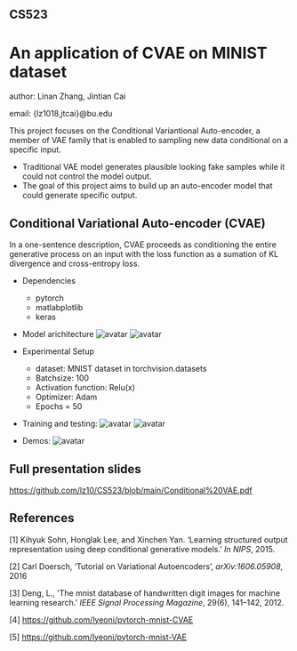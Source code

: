 ## CS523
# An application of CVAE on MINIST dataset
author: Linan Zhang, Jintian Cai

email: {lz1018,jtcai}@bu.edu

This project focuses on the Conditional Variantional Auto-encoder, a member of VAE family that is enabled to sampling new data conditional on a specific input.
- Traditional VAE model generates plausible looking fake samples while it could not control the model output. 
- The goal of this project aims to build up an auto-encoder model that could generate specific output.

## Conditional Variational Auto-encoder (CVAE)
In a one-sentence description, CVAE proceeds as conditioning the entire generative process on an input with the loss function as a sumation of KL divergence and cross-entropy loss.
- Dependencies
  - pytorch
  - matlabplotlib
  - keras
- Model arichitecture
![avatar](https://github.com/lz10/CS523/blob/main/picture/architecture%201.png)
![avatar](https://github.com/lz10/CS523/blob/main/picture/architecture%202.png)

- Experimental Setup
  - dataset: MNIST dataset in torchvision.datasets
  - Batchsize: 100
  - Activation function: Relu(x)
  - Optimizer: Adam
  - Epochs = 50
- Training and testing:
![avatar](https://github.com/lz10/CS523/blob/main/picture/training%20set.png)
![avatar](https://github.com/lz10/CS523/blob/main/picture/test%20set.png)

- Demos:
![avatar](https://github.com/lz10/CS523/blob/main/picture/demo.png)

## Full presentation slides
https://github.com/lz10/CS523/blob/main/Conditional%20VAE.pdf

## References
[1] Kihyuk Sohn, Honglak Lee, and Xinchen Yan. ‘Learning structured output representation using deep conditional generative models.’  _In NIPS_, 2015.

[2] Carl Doersch, ‘Tutorial on Variational Autoencoders’, _arXiv:1606.05908_, 2016

[3] Deng, L., 'The mnist database of handwritten digit images for machine learning research.' _IEEE Signal Processing Magazine_, 29(6), 141–142, 2012.

[4] https://github.com/lyeoni/pytorch-mnist-CVAE

[5] https://github.com/lyeoni/pytorch-mnist-VAE


